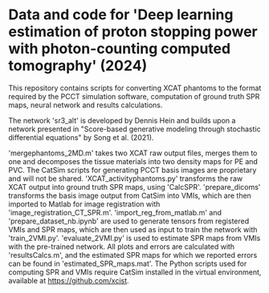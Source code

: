 # Data and code for 'Deep learning estimation of proton stopping power with photon-counting computed tomography' (2024)

This repository contains scripts for converting XCAT phantoms to the format required by the PCCT simulation software, computation of ground truth SPR maps, neural network and results calculations. 

The network 'sr3_alt' is developed by Dennis Hein and builds upon a network presented in "Score-based generative modeling through stochastic differential equations" by Song et al. (2021).

'mergephantoms_2MD.m' takes two XCAT raw output files, merges them to one and decomposes the tissue materials into two density maps for PE and PVC. The CatSim scripts for generating PCCT basis images are proprietary and will not be shared. 'XCAT_activityphantoms.py' transforms the raw XCAT output into ground truth SPR maps, using 'CalcSPR'. 'prepare_dicoms' transforms the basis image output from CatSim into VMIs, which are then imported to Matlab for image registration with 'image_registration_CT_SPR.m'. 'import_reg_from_matlab.m' and 'prepare_dataset_nb.ipynb' are used to generate tensors from registered VMIs and SPR maps, which are then used as input to train the network with 'train_2VMI.py'. 'evaluate_2VMI.py' is used to estimate SPR maps from VMIs with the pre-trained network. All plots and errors are calculated with 'resultsCalcs.m', and the estimated SPR maps for which we reported errors can be found in 'estimated_SPR_maps.mat'. The Python scripts used for computing SPR and VMIs require CatSim installed in the virtual environment, available at https://github.com/xcist.

